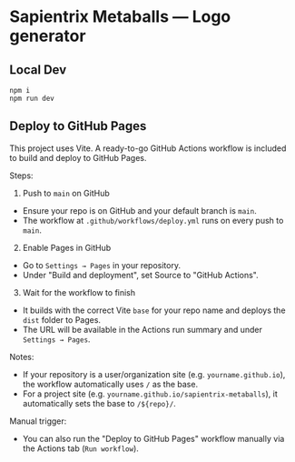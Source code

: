 # Sapientrix Metaballs — Logo generator

## Local Dev

```
npm i
npm run dev
```

## Deploy to GitHub Pages

This project uses Vite. A ready-to-go GitHub Actions workflow is included to build and deploy to GitHub Pages.

Steps:

1) Push to `main` on GitHub
- Ensure your repo is on GitHub and your default branch is `main`.
- The workflow at `.github/workflows/deploy.yml` runs on every push to `main`.

2) Enable Pages in GitHub
- Go to `Settings → Pages` in your repository.
- Under "Build and deployment", set Source to "GitHub Actions".

3) Wait for the workflow to finish
- It builds with the correct Vite `base` for your repo name and deploys the `dist` folder to Pages.
- The URL will be available in the Actions run summary and under `Settings → Pages`.

Notes:
- If your repository is a user/organization site (e.g. `yourname.github.io`), the workflow automatically uses `/` as the base.
- For a project site (e.g. `yourname.github.io/sapientrix-metaballs`), it automatically sets the base to `/${repo}/`.

Manual trigger:
- You can also run the "Deploy to GitHub Pages" workflow manually via the Actions tab (`Run workflow`).
